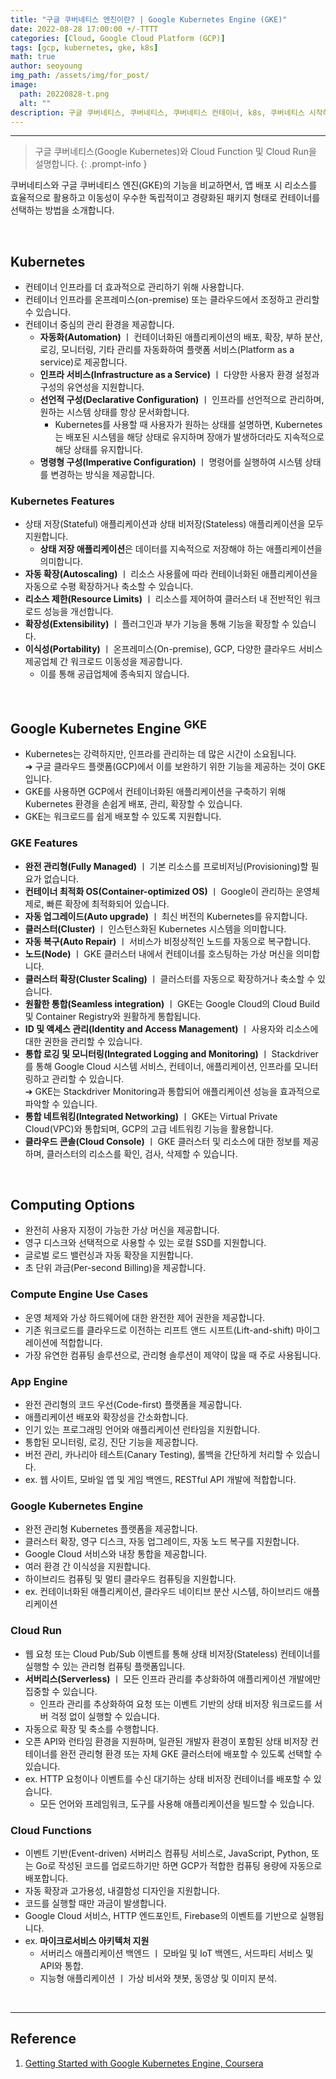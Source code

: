 ```yaml
---
title: "구글 쿠버네티스 엔진이란? | Google Kubernetes Engine (GKE)"
date: 2022-08-28 17:00:00 +/-TTTT
categories: [Cloud, Google Cloud Platform (GCP)]
tags: [gcp, kubernetes, gke, k8s]
math: true
author: seoyoung
img_path: /assets/img/for_post/
image:
  path: 20220828-t.png
  alt: ""
description: 구글 쿠버네티스, 쿠버네티스, 쿠버네티스 컨테이너, k8s, 쿠버네티스 시작하기, 쿠버네티스 도커, Google Kubernetes, Cloud Function, Cloud Run
---
```




--------------------------

> 구글 쿠버네티스(Google Kubernetes)와 Cloud Function 및 Cloud Run을 설명합니다.
{: .prompt-info }

쿠버네티스와 구글 쿠버네티스 엔진(GKE)의 기능을 비교하면서, 
앱 배포 시 리소스를 효율적으로 활용하고 이동성이 우수한 독립적이고 경량화된 패키지 형태로 컨테이너를 선택하는 방법을 소개합니다.

&nbsp;
&nbsp;
&nbsp;

## **Kubernetes**
- 컨테이너 인프라를 더 효과적으로 관리하기 위해 사용합니다.
- 컨테이너 인프라를 온프레미스(on-premise) 또는 클라우드에서 조정하고 관리할 수 있습니다.
- 컨테이너 중심의 관리 환경을 제공합니다.
  - **자동화(Automation)** ㅣ 컨테이너화된 애플리케이션의 배포, 확장, 부하 분산, 로깅, 모니터링, 기타 관리를 자동화하여 플랫폼 서비스(Platform as a service)로 제공합니다.
  - **인프라 서비스(Infrastructure as a Service)** ㅣ 다양한 사용자 환경 설정과 구성의 유연성을 지원합니다.
  - **선언적 구성(Declarative Configuration)** ㅣ 인프라를 선언적으로 관리하며, 원하는 시스템 상태를 항상 문서화합니다.
    - Kubernetes를 사용할 때 사용자가 원하는 상태를 설명하면, Kubernetes는 배포된 시스템을 해당 상태로 유지하며 장애가 발생하더라도 지속적으로 해당 상태를 유지합니다.
  - **명령형 구성(Imperative Configuration)** ㅣ 명령어를 실행하여 시스템 상태를 변경하는 방식을 제공합니다.

### **Kubernetes Features**
- 상태 저장(Stateful) 애플리케이션과 상태 비저장(Stateless) 애플리케이션을 모두 지원합니다. 
  - **상태 저장 애플리케이션**은 데이터를 지속적으로 저장해야 하는 애플리케이션을 의미합니다.
- **자동 확장(Autoscaling)** ㅣ 리소스 사용률에 따라 컨테이너화된 애플리케이션을 자동으로 수평 확장하거나 축소할 수 있습니다.
- **리소스 제한(Resource Limits)** ㅣ 리소스를 제어하여 클러스터 내 전반적인 워크로드 성능을 개선합니다.
- **확장성(Extensibility)** ㅣ 플러그인과 부가 기능을 통해 기능을 확장할 수 있습니다.
- **이식성(Portability)** ㅣ 온프레미스(On-premise), GCP, 다양한 클라우드 서비스 제공업체 간 워크로드 이동성을 제공합니다. 
  - 이를 통해 공급업체에 종속되지 않습니다.

&nbsp;
&nbsp;
&nbsp;

## **Google Kubernetes Engine <sup>GKE</sup>**
- Kubernetes는 강력하지만, 인프라를 관리하는 데 많은 시간이 소요됩니다.    
  ➔ 구글 클라우드 플랫폼(GCP)에서 이를 보완하기 위한 기능을 제공하는 것이 GKE입니다.
- GKE를 사용하면 GCP에서 컨테이너화된 애플리케이션을 구축하기 위해 Kubernetes 환경을 손쉽게 배포, 관리, 확장할 수 있습니다.
- GKE는 워크로드를 쉽게 배포할 수 있도록 지원합니다.


### **GKE Features**
- **완전 관리형(Fully Managed)** ㅣ 기본 리소스를 프로비저닝(Provisioning)할 필요가 없습니다.
- **컨테이너 최적화 OS(Container-optimized OS)** ㅣ Google이 관리하는 운영체제로, 빠른 확장에 최적화되어 있습니다.
- **자동 업그레이드(Auto upgrade)** ㅣ 최신 버전의 Kubernetes를 유지합니다.
- **클러스터(Cluster)** ㅣ 인스턴스화된 Kubernetes 시스템을 의미합니다.
- **자동 복구(Auto Repair)** ㅣ 서비스가 비정상적인 노드를 자동으로 복구합니다.
- **노드(Node)** ㅣ GKE 클러스터 내에서 컨테이너를 호스팅하는 가상 머신을 의미합니다.
- **클러스터 확장(Cluster Scaling)** ㅣ 클러스터를 자동으로 확장하거나 축소할 수 있습니다.
- **원활한 통합(Seamless integration)** ㅣ GKE는 Google Cloud의 Cloud Build 및 Container Registry와 원활하게 통합됩니다.
- **ID 및 액세스 관리(Identity and Access Management)** ㅣ 사용자와 리소스에 대한 권한을 관리할 수 있습니다.
- **통합 로깅 및 모니터링(Integrated Logging and Monitoring)** ㅣ Stackdriver를 통해 Google Cloud 시스템 서비스, 컨테이너, 애플리케이션, 인프라를 모니터링하고 관리할 수 있습니다.    
  ➔ GKE는 Stackdriver Monitoring과 통합되어 애플리케이션 성능을 효과적으로 파악할 수 있습니다.
- **통합 네트워킹(Integrated Networking)** ㅣ GKE는 Virtual Private Cloud(VPC)와 통합되며, GCP의 고급 네트워킹 기능을 활용합니다.
- **클라우드 콘솔(Cloud Console)** ㅣ GKE 클러스터 및 리소스에 대한 정보를 제공하며, 클러스터의 리소스를 확인, 검사, 삭제할 수 있습니다.


&nbsp;
&nbsp;
&nbsp;

## **Computing Options**
- 완전히 사용자 지정이 가능한 가상 머신을 제공합니다.
- 영구 디스크와 선택적으로 사용할 수 있는 로컬 SSD를 지원합니다.
- 글로벌 로드 밸런싱과 자동 확장을 지원합니다.
- 초 단위 과금(Per-second Billing)을 제공합니다.


### **Compute Engine Use Cases**
- 운영 체제와 가상 하드웨어에 대한 완전한 제어 권한을 제공합니다.
- 기존 워크로드를 클라우드로 이전하는 리프트 앤드 시프트(Lift-and-shift) 마이그레이션에 적합합니다.
- 가장 유연한 컴퓨팅 솔루션으로, 관리형 솔루션이 제약이 많을 때 주로 사용됩니다.



### **App Engine**
- 완전 관리형의 코드 우선(Code-first) 플랫폼을 제공합니다.
- 애플리케이션 배포와 확장성을 간소화합니다.
- 인기 있는 프로그래밍 언어와 애플리케이션 런타임을 지원합니다.
- 통합된 모니터링, 로깅, 진단 기능을 제공합니다.
- 버전 관리, 카나리아 테스트(Canary Testing), 롤백을 간단하게 처리할 수 있습니다.
- ex. 웹 사이트, 모바일 앱 및 게임 백엔드, RESTful API 개발에 적합합니다.


### **Google Kubernetes Engine**
- 완전 관리형 Kubernetes 플랫폼을 제공합니다.
- 클러스터 확장, 영구 디스크, 자동 업그레이드, 자동 노드 복구를 지원합니다.
- Google Cloud 서비스와 내장 통합을 제공합니다.
- 여러 환경 간 이식성을 지원합니다.
- 하이브리드 컴퓨팅 및 멀티 클라우드 컴퓨팅을 지원합니다.
- ex. 컨테이너화된 애플리케이션, 클라우드 네이티브 분산 시스템, 하이브리드 애플리케이션


### **Cloud Run**
- 웹 요청 또는 Cloud Pub/Sub 이벤트를 통해 상태 비저장(Stateless) 컨테이너를 실행할 수 있는 관리형 컴퓨팅 플랫폼입니다.
- **서버리스(Serverless)** ㅣ 모든 인프라 관리를 추상화하여 애플리케이션 개발에만 집중할 수 있습니다.
  - 인프라 관리를 추상화하여 요청 또는 이벤트 기반의 상태 비저장 워크로드를 서버 걱정 없이 실행할 수 있습니다.
- 자동으로 확장 및 축소를 수행합니다.
- 오픈 API와 런타임 환경을 지원하며, 일관된 개발자 환경이 포함된 상태 비저장 컨테이너를 완전 관리형 환경 또는 자체 GKE 클러스터에 배포할 수 있도록 선택할 수 있습니다.
- ex. HTTP 요청이나 이벤트를 수신 대기하는 상태 비저장 컨테이너를 배포할 수 있습니다.
  - 모든 언어와 프레임워크, 도구를 사용해 애플리케이션을 빌드할 수 있습니다.


### **Cloud Functions**
- 이벤트 기반(Event-driven) 서버리스 컴퓨팅 서비스로, JavaScript, Python, 또는 Go로 작성된 코드를 업로드하기만 하면 GCP가 적합한 컴퓨팅 용량에 자동으로 배포합니다.
- 자동 확장과 고가용성, 내결함성 디자인을 지원합니다.
- 코드를 실행할 때만 과금이 발생합니다.
- Google Cloud 서비스, HTTP 엔드포인트, Firebase의 이벤트를 기반으로 실행됩니다.
- ex. **마이크로서비스 아키텍처 지원**
  - 서버리스 애플리케이션 백엔드 ㅣ 모바일 및 IoT 백엔드, 서드파티 서비스 및 API와 통합.
  - 지능형 애플리케이션 ㅣ 가상 비서와 챗봇, 동영상 및 이미지 분석.


&nbsp;
&nbsp;
&nbsp;


---------------------------------
## Reference

1. [Getting Started with Google Kubernetes Engine, Coursera](https://www.coursera.org/learn/google-kubernetes-engines)
